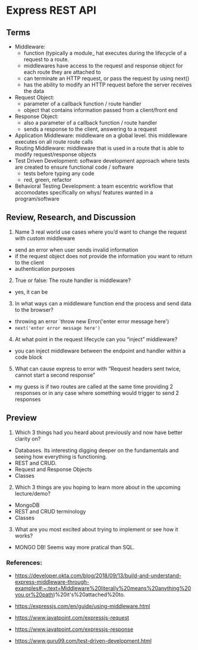 # Express REST API

## Terms

- Middleware: 
  - function (typically a module_ hat executes during the lifecycle of a request to a route.
  - middlewares have access to the request and response object for each route they are attached to
  - can terminate an HTTP request, or pass the request by using next()
  - has the ability to modify an HTTP request before the server receives the data
- Request Object: 
  - parameter of a callback function / route handler
  - object that contains information passed from a client/front end
- Response Object: 
  - also a parameter of a callback function / route handler
  - sends a response to the client, answering to a request
- Application Middleware: middleware on a global level. this middleware executes on all route route calls
- Routing Middleware: middleware that is used in a route that is able to modify request/response objects
- Test Driven Development: software development approach where tests are created to ensure functional code / software
  - tests before typing any code
  - red, green, refactor
- Behavioral Testing Development: a team escentric workflow that accomodates specifically on whys/ features wanted in a program/software

## Review, Research, and Discussion
1. Name 3 real world use cases where you’d want to change the request with custom middleware
  - send an error when user sends invalid information
  - if the request object does not provide the information you want to return to the client
  - authentication purposes 
2. True or false: The route handler is middleware?
  - yes, it can be
3. In what ways can a middleware function end the process and send data to the browser?
  - throwing an error `throw new Error('enter error message here')
  - `next('enter error message here')`
4. At what point in the request lifecycle can you “inject” middleware?
  - you can inject middleware between the endpoint and handler within a code block
5. What can cause express to error with “Request headers sent twice, cannot start a second response”
  - my guess is if two routes are called at the same time providing 2 responses or in any case where something would trigger to send 2 responses

## Preview
1. Which 3 things had you heard about previously and now have better clarity on?
- Databases. Its interesting digging deeper on the fundamentals and seeing how everything is functioning.
- REST and CRUD.
- Request and Response Objects
- Classes

2. Which 3 things are you hoping to learn more about in the upcoming lecture/demo?
- MongoDB
- REST and CRUD terminology
- Classes

3. What are you most excited about trying to implement or see how it works?
- MONGO DB! Seems way more pratical than SQL.

### References:
- https://developer.okta.com/blog/2018/09/13/build-and-understand-express-middleware-through-examples#:~:text=Middleware%20literally%20means%20anything%20you,or%20path)%20it's%20attached%20to.

- https://expressjs.com/en/guide/using-middleware.html

- https://www.javatpoint.com/expressjs-request

- https://www.javatpoint.com/expressjs-response

- https://www.guru99.com/test-driven-development.html


